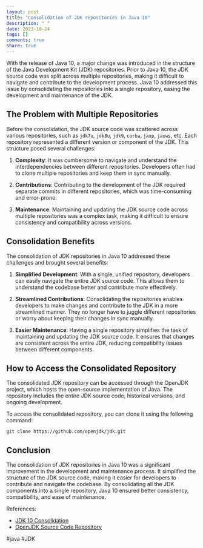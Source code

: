 ```yaml
---
layout: post
title: "Consolidation of JDK repositories in Java 10"
description: " "
date: 2023-10-24
tags: []
comments: true
share: true
---
```


With the release of Java 10, a major change was introduced in the structure of the Java Development Kit (JDK) repositories. Prior to Java 10, the JDK source code was split across multiple repositories, making it difficult to navigate and contribute to the development process. Java 10 addressed this issue by consolidating the repositories into a single repository, easing the development and maintenance of the JDK.

## The Problem with Multiple Repositories

Before the consolidation, the JDK source code was scattered across various repositories, such as `jdk7u`, `jdk8u`, `jdk9`, `corba`, `jaxp`, `jaxws`, etc. Each repository represented a different version or component of the JDK. This structure posed several challenges:

1. **Complexity**: It was cumbersome to navigate and understand the interdependencies between different repositories. Developers often had to clone multiple repositories and keep them in sync manually.

2. **Contributions**: Contributing to the development of the JDK required separate commits in different repositories, which was time-consuming and error-prone.

3. **Maintenance**: Maintaining and updating the JDK source code across multiple repositories was a complex task, making it difficult to ensure consistency and compatibility across versions.

## Consolidation Benefits

The consolidation of JDK repositories in Java 10 addressed these challenges and brought several benefits:

1. **Simplified Development**: With a single, unified repository, developers can easily navigate the entire JDK source code. This allows them to understand the codebase better and contribute more effectively.

2. **Streamlined Contributions**: Consolidating the repositories enables developers to make changes and contribute to the JDK in a more streamlined manner. They no longer have to juggle different repositories or worry about keeping their changes in sync manually.

3. **Easier Maintenance**: Having a single repository simplifies the task of maintaining and updating the JDK source code. It ensures that changes are consistent across the entire JDK, reducing compatibility issues between different components.

## How to Access the Consolidated Repository

The consolidated JDK repository can be accessed through the OpenJDK project, which hosts the open-source implementation of Java. The repository includes the entire JDK source code, historical versions, and ongoing development.

To access the consolidated repository, you can clone it using the following command:

```shell
git clone https://github.com/openjdk/jdk.git
```

## Conclusion

The consolidation of JDK repositories in Java 10 was a significant improvement in the development and maintenance process. It simplified the structure of the JDK source code, making it easier for developers to contribute and navigate the codebase. By consolidating all the JDK components into a single repository, Java 10 ensured better consistency, compatibility, and ease of maintenance.

References:
- [JDK 10 Consolidation](https://openjdk.java.net/jeps/296)
- [OpenJDK Source Code Repository](https://github.com/openjdk/jdk) 

\#java \#JDK